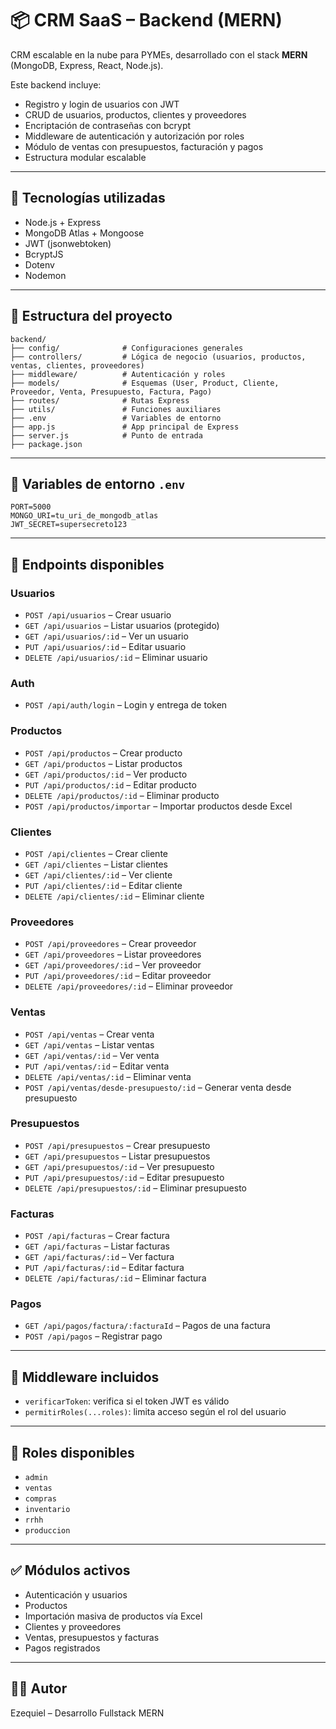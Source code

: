 
# 📦 CRM SaaS – Backend (MERN)

CRM escalable en la nube para PYMEs, desarrollado con el stack **MERN** (MongoDB, Express, React, Node.js).

Este backend incluye:
- Registro y login de usuarios con JWT
- CRUD de usuarios, productos, clientes y proveedores
- Encriptación de contraseñas con bcrypt
- Middleware de autenticación y autorización por roles
- Módulo de ventas con presupuestos, facturación y pagos
- Estructura modular escalable

---

## 🚀 Tecnologías utilizadas

- Node.js + Express
- MongoDB Atlas + Mongoose
- JWT (jsonwebtoken)
- BcryptJS
- Dotenv
- Nodemon

---

## 📁 Estructura del proyecto

```
backend/
├── config/              # Configuraciones generales
├── controllers/         # Lógica de negocio (usuarios, productos, ventas, clientes, proveedores)
├── middleware/          # Autenticación y roles
├── models/              # Esquemas (User, Product, Cliente, Proveedor, Venta, Presupuesto, Factura, Pago)
├── routes/              # Rutas Express
├── utils/               # Funciones auxiliares
├── .env                 # Variables de entorno
├── app.js               # App principal de Express
├── server.js            # Punto de entrada
├── package.json
```

---

## 🔐 Variables de entorno `.env`

```env
PORT=5000
MONGO_URI=tu_uri_de_mongodb_atlas
JWT_SECRET=supersecreto123
```

---

## 📌 Endpoints disponibles

### Usuarios
- `POST /api/usuarios` – Crear usuario
- `GET /api/usuarios` – Listar usuarios (protegido)
- `GET /api/usuarios/:id` – Ver un usuario
- `PUT /api/usuarios/:id` – Editar usuario
- `DELETE /api/usuarios/:id` – Eliminar usuario

### Auth
- `POST /api/auth/login` – Login y entrega de token

### Productos
- `POST /api/productos` – Crear producto
- `GET /api/productos` – Listar productos
- `GET /api/productos/:id` – Ver producto
- `PUT /api/productos/:id` – Editar producto
- `DELETE /api/productos/:id` – Eliminar producto
- `POST /api/productos/importar` – Importar productos desde Excel
### Clientes
- `POST /api/clientes` – Crear cliente
- `GET /api/clientes` – Listar clientes
- `GET /api/clientes/:id` – Ver cliente
- `PUT /api/clientes/:id` – Editar cliente
- `DELETE /api/clientes/:id` – Eliminar cliente

### Proveedores
- `POST /api/proveedores` – Crear proveedor
- `GET /api/proveedores` – Listar proveedores
- `GET /api/proveedores/:id` – Ver proveedor
- `PUT /api/proveedores/:id` – Editar proveedor
- `DELETE /api/proveedores/:id` – Eliminar proveedor

### Ventas
- `POST /api/ventas` – Crear venta
- `GET /api/ventas` – Listar ventas
- `GET /api/ventas/:id` – Ver venta
- `PUT /api/ventas/:id` – Editar venta
- `DELETE /api/ventas/:id` – Eliminar venta
- `POST /api/ventas/desde-presupuesto/:id` – Generar venta desde presupuesto
### Presupuestos
- `POST /api/presupuestos` – Crear presupuesto
- `GET /api/presupuestos` – Listar presupuestos
- `GET /api/presupuestos/:id` – Ver presupuesto
- `PUT /api/presupuestos/:id` – Editar presupuesto
- `DELETE /api/presupuestos/:id` – Eliminar presupuesto

### Facturas
- `POST /api/facturas` – Crear factura
- `GET /api/facturas` – Listar facturas
- `GET /api/facturas/:id` – Ver factura
- `PUT /api/facturas/:id` – Editar factura
- `DELETE /api/facturas/:id` – Eliminar factura

### Pagos
- `GET /api/pagos/factura/:facturaId` – Pagos de una factura
- `POST /api/pagos` – Registrar pago

---

## 🧪 Middleware incluidos

- `verificarToken`: verifica si el token JWT es válido
- `permitirRoles(...roles)`: limita acceso según el rol del usuario

---

## 📌 Roles disponibles

- `admin`
- `ventas`
- `compras`
- `inventario`
- `rrhh`
- `produccion`

---

## ✅ Módulos activos

- Autenticación y usuarios
- Productos
- Importación masiva de productos vía Excel
- Clientes y proveedores
- Ventas, presupuestos y facturas
- Pagos registrados
---

## 🧑‍💻 Autor

Ezequiel – Desarrollo Fullstack MERN
